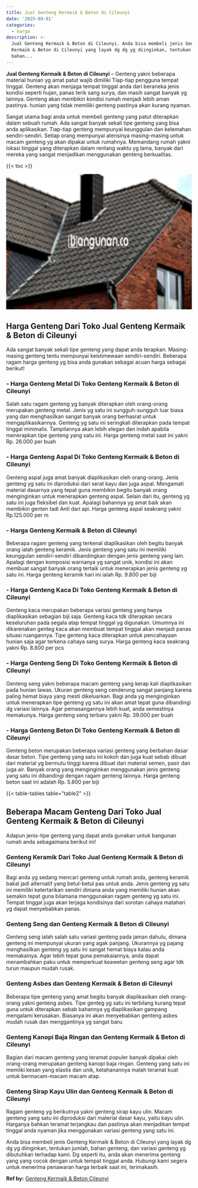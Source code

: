 ```yaml
---
title: Jual Genteng Kermaik & Beton di Cileunyi
date: '2025-09-01'
categories:
  - harga
description: >-
  Jual Genteng Kermaik & Beton di Cileunyi. Anda bisa membeli jenis Genteng
  Kermaik & Beton di Cileunyi yang layak dg dg yg diinginkan, tentukan jumlah,
  bahan...
---
```


**Jual Genteng Kermaik & Beton di Cileunyi** – Genteng yakni beberapa material hunian yg amat patut wajib dimiliki Tiap-tiap pengguna tempat tinggal. Genteng akan menjaga tempat tinggal anda dari beraneka jenis kondisi seperti hujan, panas terik sang surya, dan masih sangat banyak yg lainnya. Genteng akan membikin kondisi rumah menjadi lebih aman pastinya. hunian yang tidak memiliki genteng pastinya akan kurang nyaman.

Sangat utama bagi anda untuk membeli genteng yang patut diterapkan dalam sebuah rumah. Ada sangat banyak sekali tipe genteng yang bisa anda aplikasikan. Tiap-tiap genteng mempunyai keunggulan dan kelemahan sendiri-sendiri. Setiap orang mempunyai atensinya masing-masing untuk macam genteng yg akan dipakai untuk rumahnya. Memandang rumah yakni lokasi tinggal yang diterapkan dalam rentang waktu yg lama, banyak dari mereka yang sangat menjadikan menggunakan genteng berkualitas.

{{< toc >}}

![Jual Genteng Kermaik & Beton di Cileunyi](/images/genteng-minimalis-murah08.png)

## Harga Genteng Dari Toko Jual Genteng Kermaik & Beton di Cileunyi

Ada sangat banyak sekali tipe genteng yang dapat anda terapkan. Masing-masing genteng tentu mempunyai keistimewaan sendiri-sendiri. Beberapa ragam harga genteng yg bisa anda gunakan sebagai acuan harga sebagai berikut!

### \- Harga Genteng Metal Di Toko Genteng Kermaik & Beton di Cileunyi

Salah satu ragam genteng yg banyak diterapkan oleh orang-orang merupakan genteng metal. Jenis yg satu ini sungguh-sungguh luar biasa yang dan menghasilkan sangat banyak orang berhasrat untuk mengaplikasikannya. Genteng yg satu ini seringkali diterapkan pada tempat tinggal minimalis. Tampilannya akan lebih elegan dan indah apabila menerapkan tipe genteng yang satu ini. Harga genteng metal saat ini yakni Rp. 26.000 per buah

### \- Harga Genteng Aspal Di Toko Genteng Kermaik & Beton di Cileunyi

Genteng aspal juga amat banyak diaplikasikan oleh orang-orang. Jenis genteng yg satu ini diproduksi dari serat kayu dan juga aspal. Mengamati material dasarnya yang tepat guna membikin begitu banyak orang menginginkan untuk menerapkan genteng aspal. Selain dari itu, genteng yg satu ini juga fleksibel dan kuat. Apalagi bahannya yg amat baik akan membikin genten tadi Anti dari api. Harga genteng aspal seakrang yakni Rp.125.000 per m

### \- Harga Genteng Kermaik & Beton di Cileunyi

Beberapa ragam genteng yang terkenal diaplikasikan oleh begitu banyak orang ialah genteng keramik. Jenis genteng yang satu ini memiliki keunggulan sendiri-sendiri dibandingkan dengan jenis genteng yang lain. Apalagi dengan komposisi warnanya yg sangat unik, kondisi ini akan membuat sangat banyak orang tertaik untuk menerapkan jenis genteng yg satu ini. Harga genteng keramik hari ini ialah Rp. 9.800 per biji

### \- Harga Genteng Kaca Di Toko Genteng Kermaik & Beton di Cileunyi

Genteng kaca merupakan beberapa variasi genteng yang hanya diaplikasikan sebagian biji saja. Genteng kaca tdk diterapkan secara keseluruhan pada segala atap tempat tinggal yg digunakan. Umumnya ini dikarenakan genteg kaca akan membuat tempat tinggal akan menjadi panas situasi ruangannya. Tipe genteng kaca diterapkan untuk pencahayaan hunian saja agar terkena cahaya sang surya. Harga genteng kaca seakrang yakni Rp. 8.800 per pcs

### \- Harga Genteng Seng Di Toko Genteng Kermaik & Beton di Cileunyi

Genteng seng yakni beberapa macam genteng yang kerap kali diaplikasikan pada hunian lawas. Ukuran genteng seng cenderung sangat panjang karena paling hemat biaya yang mesti dikeluarkan. Bagi anda yg menginginkan untuk menerapkan tipe genteng yg satu ini akan amat tepat guna dibandingi dg variasi lainnya. Agar pemasangannya lebih kuat, anda semestinya memakunya. Harga genteng seng terbaru yakni Rp. 39.000 per buah

### \- Harga Genteng Beton Di Toko Genteng Kermaik & Beton di Cileunyi

Genteng beton merupakan beberapa variasi genteng yang berbahan dasar dasar beton. Tipe genteng yang satu ini kokoh dan juga kuat sebab dibuat dari material yg bermutu tinggi karena dibuat dari material semen, pasir dan juga air. Banyak orang yang menginginkan menggunakan jenis genteng yang satu ini dibandingi dengan ragam genteng lainnya. Harga genteng beton saat ini adalah Rp. 5.800 per biji

{{< table-tables table="table2" >}}

## Beberapa Macam Genteng Dari Toko Jual Genteng Kermaik & Beton di Cileunyi

Adapun jenis-tipe genteng yang dapat anda gunakan untuk bangunan rumah anda sebagaimana berikut ini!

### Genteng Keramik Dari Toko Jual Genteng Kermaik & Beton di Cileunyi

Bagi anda yg sedang mencari genteng untuk rumah anda, genteng keramik bakal jadi alternatif yang betul-betul pas untuk anda. Jenis genteng yg satu ini memiliki ketertarikan sendiri dimana anda yang memiliki hunian akan semakin tepat guna bilamana menggunakan ragam genteng yg satu ini. Tempat tinggal juga akan terjaga kondisinya dari sorotan cahaya matahari yg dapat menyebabkan panas.

### Genteng Seng dan Genteng Kermaik & Beton di Cileunyi

Genteng seng ialah salah satu variasi genteng pada jaman dahulu, dimana genteng ini mempunyai ukuran yang agak panjang. Ukurannya yg pajang menghasilkan genteng yg satu ini sangat hemat biaya kalau anda memakainya. Agar lebih tepat guna pemakaiannya, anda dapat menambahkan paku untuk memperkuat keawetan genteng seng agar tdk turun maupun mudah rusak.

### Genteng Asbes dan Genteng Kermaik & Beton di Cileunyi

Beberapa tipe genteng yang amat begitu banyak diaplikasikan oleh orang-orang yakni genteng asbes. Tipe genteg yg satu ini terbilang kurang tepat guna untuk diterapkan sebab bahannya yg diaplikasikan gampang mengalami kerusakan. Biasanya ini akan menyebabkan genteng asbes mudah rusak dan menggantinya yg sangat baru.

### Genteng Kanopi Baja Ringan dan Genteng Kermaik & Beton di Cileunyi

Bagian dari macam genteng yang teramat populer banyak dipakai oleh orang-orang merupakan genteng kanopi baja ringan. Genteng yang satu ini memiiki kesan yang elastis dan unik, ketahanannya malah teramat kuat untuk bermacam-macam macam atap.

### Genteng Sirap Kayu Ulin dan Genteng Kermaik & Beton di Cileunyi

Ragam genteng yg berikutnya yakni genteng sirap kayu ulin. Macam genteng yang satu ini diproduksi dari material dasar kayu, yaitu kayu ulin. Harganya bahkan teramat terjangkau dan pastinya akan menjadikan tempat tinggal anda nyaman jika menggunakan variasi genteng yang satu ini.

Anda bisa membeli jenis Genteng Kermaik & Beton di Cileunyi yang layak dg dg yg diinginkan, tentukan jumlah, bahan genteng, dan variasi genteng yg dibutuhkan terhadap kami. Dg seperti itu, anda akan menerima genteng yang yang cocok dengan untuk tempat tinggal anda. Hubungi kami segera untuk menerima penawaran harga terbaik saat ini, terimakasih.

**Ref by:**  [Genteng Kermaik & Beton  Cileunyi](https://id.wikipedia.org/wiki/Genteng)
